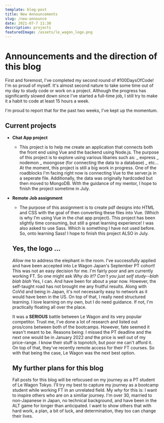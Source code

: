 ```yaml
---
template: blog-post
title: New Announcements
slug: /new-announce
date: 2021-07-7 11:30
description: projects
featuredImage: /assets/le_wagon_logo.png
---
```


# Announcements and the direction of this blog

First and foremost, I've completed my second round of #100DaysOfCode! I'm so proud of myself. It's almost second nature to take some time out of my day to study code or work on a project. Although the progress has significantly slowed down since I've started a full-time job, I still try to make it a habit to code at least 15 hours a week.

I'm proud to report that for the past two weeks, I've kept up the momentum.

## Current projects

- **Chat App project**

  - This project is to help me create an application that connects both the front end using Vue and the backend using Node.js. The purpose of this project is to explore using various libaries such as:
    _ express
    _ nodemon
    _ moongose (for connecting the data to a database)
    _ etc...
    At the moment, this project is still a big work in progress. One of the roadblocks I'm facing right now is connecting Vue to the server.js in a seperate file. Additionally, the data was originally hardcoded but then moved to MongoDB. With the guidance of my mentor, I hope to finish the project sometime in July.

- **Remote Job assignment**

  - The purpose of this assignment is to create pdf designs into HTML and CSS with the goal of then converting these files into Vue. (Which is why I'm using Vue in the chat app project). This project has been slightly time consuming, but still a great learning experience! I was also asked to use Sass. Which is something I have not used before. So, onto learning Sass! I hope to finish this project ALSO in July.

  ## Yes, the logo ...

  _Allow_ me to address the elephant in the room. I've successfully applied and have been accepted into Le Wagon Japan's September PT cohort! This was not an easy decision for me. I'm fairly poor and am currently working FT.
  So one might ask _Why do it!? Can't you just self study--blah blah blah_ Yes, I can. And have been for about a year now. However, the self-taught road has not brought me any fruitful results. Along with CoVid and being in Japan, it's not necessarily easy to network as it would have been in the US. On top of that, I really need structured learning. I love learning on my own, but I do need guidance. If not, I'm practically floating all over the place.

  It was a **SERIOUS** battle between Le Wagon and its very popular competitor. Trust me, I've done a lot of research and listed out pros/cons between both of the bootcamps. However, fate seemed it wasn't meant to be. Reasons being: I missed the PT deadline and the next one would be in January 2022 _and_ the price is well out of my price-range. I know their stuff is topnotch, but poor me can't afford it. On top of that, they've recently remote access for their FT courses. So with that being the case, Le Wagon was the next best option.

  ## My further plans for this blog

  Fall posts for this blog will be refocused on my journey as a PT student of Le Wagon Tokyo. I'll try my best to capture my journey as a bootcamp student while working FT in an unrelated field. My _why_ for this is: I want to inspire others who are on a similiar journey. I'm over 30, married to non-Japanese in Japan, no technical background, and have been in the ALT game for longer than anticipated. I want to show others that with hard work, a plan, a bit of luck, and determination, they too can change their lives.
